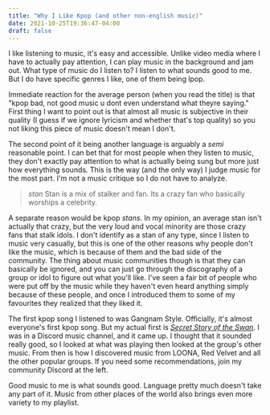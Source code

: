 ```yaml
---
title: "Why I Like Kpop (and other non-english music)"
date: 2021-10-25T19:36:47-04:00
draft: false
---
```


I like listening to music, it's easy and accessible. Unlike video media where I
have to actually pay attention, I can play music in the background and jam out.
What type of music do I listen to? I listen to what sounds good to me. But I do
have specific genres I like, one of them being lpop.

Immediate reaction for the average person (when you read the title) is that
"kpop bad, not good music u dont even understand what theyre saying."
First thing I want to point out is that almost all music is subjective in their
quality (I guess if we ignore lyricism and whether that's top quality) so you not
liking this piece of music doesn't mean I don't.

The second point of it being another language is arguably a *semi* reasonable point.
I can bet that for most people when they listen to music, they don't exactly pay
attention to what is actually being sung but more just how everything sounds. This
is the way (and the only way) I judge music for the most part. I'm not a music critique
so I do not have to analyze.

> *stan*
Stan is a mix of stalker and fan. Its a crazy fan who basically worships a celebrity.

A separate reason would be kpop *stans*. In my opinion, an average stan isn't
actually that crazy, but the very loud and vocal minority are those crazy fans that
stalk idols. I don't identify as a stan of any type, since I listen to music very casually,
but this is one of the other reasons why people don't like the music, which is because
of them and the bad side of the community. The thing about music communities though
is that they can basically be ignored, and you can just go through the discography
of a group or idol to figure out what you'll like. I've seen a fair bit of people
who were put off by the music while they haven't even heard anything simply because
of these people, and once I introduced them to some of my favourites they realized
that they liked it.

The first kpop song I listened to was Gangnam Style. Officially, it's almost everyone's
first kpop song. But my actual first is [*Secret Story of the Swan*](https://www.youtube.com/watch?v=nnVjsos40qk).
I was in a Discord music channel, and it came up. I thought that it sounded really good,
so I looked at what was playing then looked at the group's other music. From then is how
I discovered music from LOONA, Red Velvet and all the other popular groups. If you
need some recommendations, join my community Discord at the left.

Good music to me is what sounds good. Language pretty much doesn't take any part of it.
Music from other places of the world also brings even more variety to my playlist.
